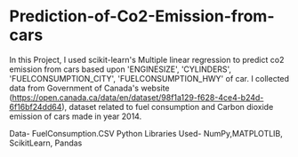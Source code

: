 # Prediction-of-Co2-Emission-from-cars
In this Project, I used scikit-learn's Multiple linear regression to predict co2 emission from cars based upon 'ENGINESIZE', 'CYLINDERS', 'FUELCONSUMPTION_CITY', 'FUELCONSUMPTION_HWY' of car. I collected data from Government of Canada's website (https://open.canada.ca/data/en/dataset/98f1a129-f628-4ce4-b24d-6f16bf24dd64), dataset related to fuel consumption and Carbon dioxide emission of cars made in year 2014.

Data- FuelConsumption.CSV
Python Libraries Used- NumPy,MATPLOTLIB, ScikitLearn, Pandas

